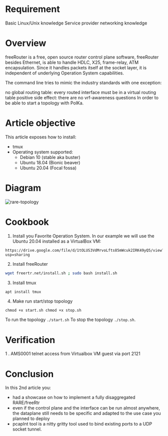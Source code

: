 # Requirement
Basic Linux/Unix knowledge
Service provider networking knowledge


# Overview
freeRouter is a free, open source router control plane software, freeRouter besides Ethernet, is able to handle HDLC, X25, frame-relay, ATM encapsulation. Since it handles packets itself at the socket layer, it is independent of underlying Operation System capabilities.

The command line tries to mimic the industry standards with one exception:

no global routing table: every routed interface must be in a virtual routing table positive side effect: there are no vrf-awareness questions
In order to be able to start a topology with PolKa. 

# Article objective
This article exposes how to install:
- tmux
- Operating system supported:
  - Debian 10 (stable aka buster)
  - Ubuntu 18.04 (Bionic beaver)
  - Ubuntu 20.04 (Focal fossa)

# Diagram 
![rare-topology](https://user-images.githubusercontent.com/56919528/145196623-cc872b6d-7c48-4d83-9410-e6f2e1e23836.jpeg)

# Cookbook
1. Install you Favorite Operation System. In our example we will use the Ubuntu 20.04 installed as a VirtualBox VM:
```
https://drive.google.com/file/d/1tOLUS3VdMrvoLfts85mWcuk2IRK49yQ5/view?usp=sharing
```

2. Install freeRouter
```zsh
wget freertr.net/install.sh ; sudo bash install.sh
```

3. Install tmux
```zsh
apt install tmux
```

4. Make run start/stop topology
```
chmod +x start.sh chmod +x stop.sh
```
To run the topology `./start.sh` To stop the topology `./stop.sh`.

# Verification
1 . AMS0001 telnet access from Virtualbox VM guest via port 2121


# Conclusion
In this 2nd article you:
- had a showcase on how to implement a fully disaggregated RARE/freeRtr
- even if the control plane and the interface can be run almost anywhere, the dataplane still needs to be specific and adapted to the use case you planned to deploy
- pcapInt tool is a nitty gritty tool used to bind existing ports to a UDP socket tunnel.
